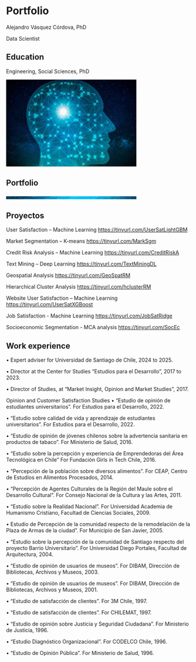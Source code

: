 # Portfolio

Alejandro Vásquez Córdova, PhD

Data Scientist

## Education

Engineering, Social Sciences, PhD

![imagen](docs/assets/images/brain_small.jpg)

## Portfolio

![imagen](docs/assets/images/banner_thin.jpg)

## Proyectos

User Satisfaction – Machine Learning	https://tinyurl.com/UserSatLightGBM

Market Segmentation – K-means	https://tinyurl.com/MarkSgm

Credit Risk Analysis – Machine Learning	https://tinyurl.com/CreditRiskA

Text Mining – Deep Learning	https://tinyurl.com/TextMiningDL

Geospatial Analysis	https://tinyurl.com/GeoSpatRM

Hierarchical Cluster Analysis	https://tinyurl.com/hclusterRM

Website User Satisfaction – Machine Learning	https://tinyurl.com/UserSatXGBoost

Job Satisfaction - Machine Learning	https://tinyurl.com/JobSatRidge

Socioeconomic Segmentation - MCA analysis	https://tinyurl.com/SocEc

## Work experience

• Expert adviser for Universidad de Santiago de Chile, 2024 to 2025.

• Director at the Center for Studies “Estudios para el Desarrollo”, 2017 to 2023.

• Director of Studies, at “Market Insight, Opinion and Market Studies”, 2017.

Opinion and Customer Satisfaction Studies
• “Estudio de opinión de estudiantes universitarios”.
For Estudios para el Desarrollo, 2022.

• “Estudio sobre calidad de vida y aprendizaje de estudiantes universitarios”.
For Estudios para el Desarrollo, 2022.

• “Estudio de opinión de jóvenes chilenos sobre la advertencia sanitaria en productos de tabaco”.
For Ministerio de Salud, 2016.

• “Estudio sobre la percepción y experiencia de Emprendedoras del Área Tecnológica en Chile”
For Fundación Girls in Tech Chile, 2016.

• “Percepción de la población sobre diversos alimentos”.
For CEAP, Centro de Estudios en Alimentos Procesados, 2014.

• “Percepción de Agentes Culturales de la Región del Maule sobre el Desarrollo Cultural”.
For Consejo Nacional de la Cultura y las Artes, 2011.

• “Estudio sobre la Realidad Nacional”.
For Universidad Academia de Humanismo Cristiano, Facultad de Ciencias Sociales, 2009.

• Estudio de Percepción de la comunidad respecto de la remodelación de la Plaza de Armas de la ciudad”.
For Municipio de San Javier, 2005.

• “Estudio sobre la percepción de la comunidad de Santiago respecto del proyecto Barrio Universitario”.
For Universidad Diego Portales, Facultad de Arquitectura, 2004.

• “Estudio de opinión de usuarios de museos”.
For DIBAM, Dirección de Bibliotecas, Archivos y Museos, 2003.

• “Estudio de opinión de usuarios de museos”.
For DIBAM, Dirección de Bibliotecas, Archivos y Museos, 2001.

• “Estudio de satisfacción de clientes”.
For 3M Chile, 1997.

• “Estudio de satisfacción de clientes”.
For CHILEMAT, 1997.

• “Estudio de opinión sobre Justicia y Seguridad Ciudadana”.
For Ministerio de Justicia, 1996.

• “Estudio Diagnóstico Organizacional”.
For CODELCO Chile, 1996.

• “Estudio de Opinión Pública”.
For Ministerio de Salud, 1996.
